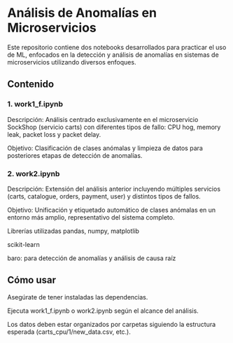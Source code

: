 
# Análisis de Anomalías en Microservicios 


Este repositorio contiene dos notebooks desarrollados para practicar el uso de ML, enfocados en la detección y análisis de anomalías en sistemas de microservicios utilizando diversos enfoques.

## Contenido

### 1. work1_f.ipynb

Descripción: Análisis centrado exclusivamente en el microservicio SockShop (servicio carts) con diferentes tipos de fallo: CPU hog, memory leak, packet loss y packet delay.

Objetivo: Clasificación de clases anómalas y limpieza de datos para posteriores etapas de detección de anomalías.

### 2. work2.ipynb

Descripción: Extensión del análisis anterior incluyendo múltiples servicios (carts, catalogue, orders, payment, user) y distintos tipos de fallos.

Objetivo: Unificación y etiquetado automático de clases anómalas en un entorno más amplio, representativo del sistema completo.

Librerías utilizadas
pandas, numpy, matplotlib

scikit-learn

baro: para detección de anomalías y análisis de causa raíz

## Cómo usar
Asegúrate de tener instaladas las dependencias.

Ejecuta work1_f.ipynb o work2.ipynb según el alcance del análisis.

Los datos deben estar organizados por carpetas siguiendo la estructura esperada (carts_cpu/1/new_data.csv, etc.).